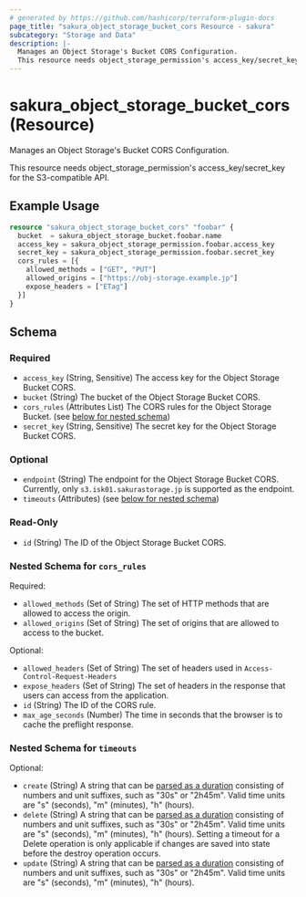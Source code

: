 ```yaml
---
# generated by https://github.com/hashicorp/terraform-plugin-docs
page_title: "sakura_object_storage_bucket_cors Resource - sakura"
subcategory: "Storage and Data"
description: |-
  Manages an Object Storage's Bucket CORS Configuration.
  This resource needs object_storage_permission's access_key/secret_key for the S3-compatible API.
---
```


# sakura_object_storage_bucket_cors (Resource)

Manages an Object Storage's Bucket CORS Configuration.

This resource needs object_storage_permission's access_key/secret_key for the S3-compatible API.

## Example Usage

```terraform
resource "sakura_object_storage_bucket_cors" "foobar" {
  bucket  = sakura_object_storage_bucket.foobar.name
  access_key = sakura_object_storage_permission.foobar.access_key
  secret_key = sakura_object_storage_permission.foobar.secret_key
  cors_rules = [{
    allowed_methods = ["GET", "PUT"]
    allowed_origins = ["https://obj-storage.example.jp"]
    expose_headers = ["ETag"]
  }]
}
```

<!-- schema generated by tfplugindocs -->
## Schema

### Required

- `access_key` (String, Sensitive) The access key for the Object Storage Bucket CORS.
- `bucket` (String) The bucket of the Object Storage Bucket CORS.
- `cors_rules` (Attributes List) The CORS rules for the Object Storage Bucket. (see [below for nested schema](#nestedatt--cors_rules))
- `secret_key` (String, Sensitive) The secret key for the Object Storage Bucket CORS.

### Optional

- `endpoint` (String) The endpoint for the Object Storage Bucket CORS. Currently, only `s3.isk01.sakurastorage.jp` is supported as the endpoint.
- `timeouts` (Attributes) (see [below for nested schema](#nestedatt--timeouts))

### Read-Only

- `id` (String) The ID of the Object Storage Bucket CORS.

<a id="nestedatt--cors_rules"></a>
### Nested Schema for `cors_rules`

Required:

- `allowed_methods` (Set of String) The set of HTTP methods that are allowed to access the origin.
- `allowed_origins` (Set of String) The set of origins that are allowed to access to the bucket.

Optional:

- `allowed_headers` (Set of String) The set of headers used in `Access-Control-Request-Headers`
- `expose_headers` (Set of String) The set of headers in the response that users can access from the application.
- `id` (String) The ID of the CORS rule.
- `max_age_seconds` (Number) The time in seconds that the browser is to cache the preflight response.


<a id="nestedatt--timeouts"></a>
### Nested Schema for `timeouts`

Optional:

- `create` (String) A string that can be [parsed as a duration](https://pkg.go.dev/time#ParseDuration) consisting of numbers and unit suffixes, such as "30s" or "2h45m". Valid time units are "s" (seconds), "m" (minutes), "h" (hours).
- `delete` (String) A string that can be [parsed as a duration](https://pkg.go.dev/time#ParseDuration) consisting of numbers and unit suffixes, such as "30s" or "2h45m". Valid time units are "s" (seconds), "m" (minutes), "h" (hours). Setting a timeout for a Delete operation is only applicable if changes are saved into state before the destroy operation occurs.
- `update` (String) A string that can be [parsed as a duration](https://pkg.go.dev/time#ParseDuration) consisting of numbers and unit suffixes, such as "30s" or "2h45m". Valid time units are "s" (seconds), "m" (minutes), "h" (hours).
